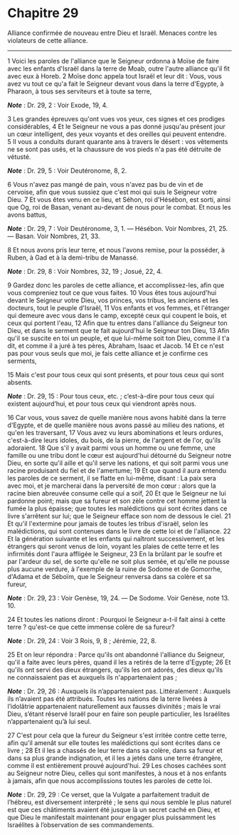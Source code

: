 # Chapitre 29

Alliance confirmée de nouveau entre Dieu et Israël.
Menaces contre les violateurs de cette alliance.

***

1 Voici les paroles de l'alliance que le Seigneur ordonna à Moïse de faire avec les enfants d'Israël dans la terre de Moab, outre l'autre alliance qu'il fit avec eux à Horeb. 2 Moïse donc appela tout Israël et leur dit : Vous, vous avez vu tout ce qu'a fait le Seigneur devant vous dans la terre d'Egypte, à Pharaon, à tous ses serviteurs et à toute sa terre,

***Note*** :  Dr. 29, 2 : Voir Exode, 19, 4.

3 Les grandes épreuves qu'ont vues vos yeux, ces signes et ces prodiges considérables, 4 Et le Seigneur ne vous a pas donné jusqu'au présent jour un cœur intelligent, des yeux voyants et des oreilles qui peuvent entendre. 5 Il vous a conduits durant quarante ans à travers le désert : vos vêtements ne se sont pas usés, et la chaussure de vos pieds n'a pas été détruite de vétusté.

***Note*** :  Dr. 29, 5 : Voir Deutéronome, 8, 2.

6 Vous n'avez pas mangé de pain, vous n'avez pas bu de vin et de cervoise, afin que vous sussiez que c'est moi qui suis le Seigneur votre Dieu. 7 Et vous êtes venu en ce lieu, et Séhon, roi d'Hésébon, est sorti, ainsi que Og, roi de Basan, venant au-devant de nous pour le combat. Et nous les avons battus,

***Note*** :  Dr. 29, 7 : Voir Deutéronome, 3, 1. ― Hésébon. Voir Nombres, 21, 25. ― Basan. Voir Nombres, 21, 33.

8 Et nous avons pris leur terre, et nous l'avons remise, pour la posséder, à Ruben, à Gad et à la demi-tribu de Manassé.

***Note*** :  Dr. 29, 8 : Voir Nombres, 32, 19 ; Josué, 22, 4.


9 Gardez donc les paroles de cette alliance, et accomplissez-les, afin que vous compreniez tout ce que vous faites. 10 Vous êtes tous aujourd'hui devant le Seigneur votre Dieu, vos princes, vos tribus, les anciens et les docteurs, tout le peuple d'Israël, 11 Vos enfants et vos femmes, et l'étranger qui demeure avec vous dans le camp, excepté ceux qui coupent le bois, et ceux qui portent l'eau, 12 Afin que tu entres dans l'alliance du Seigneur ton Dieu, et dans le serment que te fait aujourd'hui le Seigneur ton Dieu, 13 Afin qu'il se suscite en toi un peuple, et que lui-même soit ton Dieu, comme il t'a dit, et comme il a juré à tes pères, Abraham, Isaac et Jacob. 14 Et ce n'est pas pour vous seuls que moi, je fais cette alliance et je confirme ces serments,


15 Mais c'est pour tous ceux qui sont présents, et pour tous ceux qui sont absents.

***Note*** :  Dr. 29, 15 : Pour tous ceux, etc. ; c’est-à-dire pour tous ceux qui existent aujourd’hui, et pour tous ceux qui viendront après nous.

16 Car vous, vous savez de quelle manière nous avons habité dans la terre d'Egypte, et de quelle manière nous avons passé au milieu des nations, et qu'en les traversant, 17 Vous avez vu leurs abominations et leurs ordures, c'est-à-dire leurs idoles, du bois, de la pierre, de l'argent et de l'or, qu'ils adoraient. 18 Que s'il y avait parmi vous un homme ou une femme, une famille ou une tribu dont le cœur est aujourd'hui détourné du Seigneur notre Dieu, en sorte qu'il aille et qu'il serve les nations, et qui soit parmi vous une racine produisant du fiel et de l'amertume; 19 Et que quand il aura entendu les paroles de ce serment, il se flatte en lui-même, disant : La paix sera avec moi, et je marcherai dans la perversité de mon cœur : alors que la racine bien abreuvée consume celle qui a soif, 20 Et que le Seigneur ne lui pardonne point; mais que sa fureur et son zèle contre cet homme jettent la fumée la plus épaisse; que toutes les malédictions qui sont écrites dans ce livre s'arrêtent sur lui; que le Seigneur
efface son nom de dessous le ciel. 21 Et qu'il l'extermine pour jamais de toutes les tribus d'israël, selon les malédictions, qui sont contenues dans le livre de cette loi et de l'alliance. 22 Et la génération suivante et les enfants qui naîtront successivement, et les étrangers qui seront venus de loin, voyant les plaies de cette terre et les infirmités dont l'aura affligée le Seigneur, 23 En la brûlant par le soufre et par l'ardeur du sel, de sorte qu'elle ne soit plus semée, et qu'elle ne pousse plus aucune verdure, à l'exemple de la ruine de Sodome et de Gomorrhe, d'Adama et de Séboïm, que le Seigneur renversa dans sa colère et sa fureur,

***Note*** :  Dr. 29, 23 : Voir Genèse, 19, 24. ― De Sodome. Voir Genèse, note 13. 10.

24 Et toutes les nations diront : Pourquoi le Seigneur a-t-il fait ainsi à cette terre ? qu'est-ce que cette immense colère de sa fureur?

***Note*** :  Dr. 29, 24 : Voir 3 Rois, 9, 8 ; Jérémie, 22, 8.

25 Et on leur répondra : Parce qu'ils ont abandonné l'alliance du Seigneur, qu'il a faite avec leurs pères, quand il les a retirés de la terre d'Egypte; 26 Et qu'ils ont servi des dieux étrangers, qu'ils les ont adorés, des dieux qu'ils ne connaissaient pas et auxquels ils n'appartenaient pas ;

***Note*** :  Dr. 29, 26 : Auxquels ils n’appartenaient pas. Littéralement : Auxquels ils n’avaient pas été attribués. Toutes les nations de la terre livrées à l’idolâtrie appartenaient naturellement aux fausses divinités ; mais le vrai Dieu, s’étant réservé Israël pour en faire son peuple particulier, les Israélites n’appartenaient qu’à lui seul.

27 C'est pour cela que la fureur du Seigneur s'est irritée contre cette terre, afin qu'il amenât sur elle toutes les malédictions qui sont écrites dans ce livre ; 28 Et il les a chassés de leur terre dans sa colère, dans sa fureur et dans sa plus grande indignation, et il les a jetés dans une terre étrangère, comme il est entièrement prouvé aujourd'hui. 29 Les choses cachées sont au Seigneur notre Dieu, celles qui sont manifestes, à nous et à nos enfants à jamais, afin que nous accomplissions toutes les paroles de cette loi.

***Note*** :  Dr. 29, 29 : Ce verset, que la Vulgate a parfaitement traduit de l’hébreu, est diversement interprété ; le sens qui nous semble le plus naturel est que ces châtiments avaient été jusque là un secret caché en Dieu, et que Dieu le manifestait maintenant pour engager plus puissamment les Israélites à l’observation de ses commandements.

